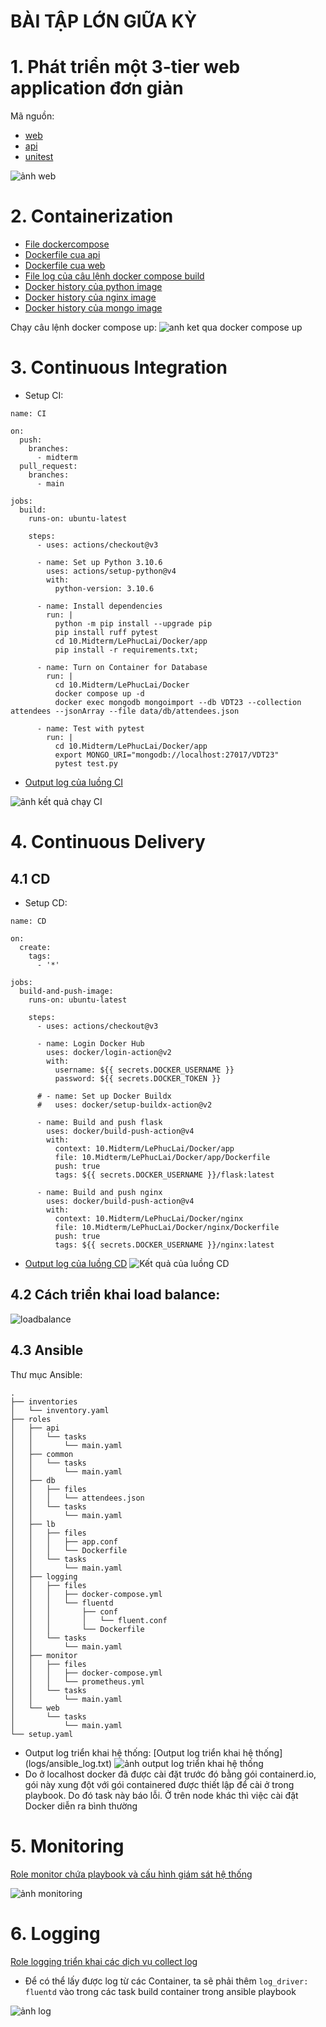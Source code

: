 # BÀI TẬP LỚN GIỮA KỲ

# 1. Phát triển một 3-tier web application đơn giản
Mã nguồn:
* [web](Docker/nginx/conf.d/app.conf)
* [api](Docker/app/app.py)
* [unitest](Docker/app/test.py)

![ảnh web](img/webapp.gif)

# 2. Containerization
* [File dockercompose](Docker/docker-compose.yml)
* [Dockerfile cua api](Docker/app/Dockerfile)
* [Dockerfile cua web](Docker/nginx/Dockerfile)
* [File log của câu lệnh docker compose build](logs/dockercompose_build_logs.txt)
* [Docker history của python image](logs/history_python.txt)
* [Docker history của nginx image](logs/history_nginx.txt)
* [Docker history của mongo image](logs/history_mongo.txt)

Chạy câu lệnh docker compose up:
![anh ket qua docker compose up](img/dockercompose_up.gif)


# 3. Continuous Integration
* Setup CI:
```
name: CI

on:
  push:
    branches:
      - midterm
  pull_request:
    branches:
      - main

jobs:
  build:
    runs-on: ubuntu-latest

    steps:
      - uses: actions/checkout@v3

      - name: Set up Python 3.10.6
        uses: actions/setup-python@v4
        with:
          python-version: 3.10.6

      - name: Install dependencies
        run: |
          python -m pip install --upgrade pip
          pip install ruff pytest
          cd 10.Midterm/LePhucLai/Docker/app
          pip install -r requirements.txt;

      - name: Turn on Container for Database
        run: |
          cd 10.Midterm/LePhucLai/Docker
          docker compose up -d
          docker exec mongodb mongoimport --db VDT23 --collection attendees --jsonArray --file data/db/attendees.json
          
      - name: Test with pytest
        run: |
          cd 10.Midterm/LePhucLai/Docker/app
          export MONGO_URI="mongodb://localhost:27017/VDT23"
          pytest test.py
```
* [Output log của luồng CI](logs/CI.txt)

![ảnh kết quả chạy CI](img/CI_result.png)

# 4. Continuous Delivery
## 4.1 CD
* Setup CD:
```
name: CD

on:
  create:
    tags:
      - '*'

jobs:
  build-and-push-image:
    runs-on: ubuntu-latest

    steps:
      - uses: actions/checkout@v3

      - name: Login Docker Hub
        uses: docker/login-action@v2
        with:
          username: ${{ secrets.DOCKER_USERNAME }}
          password: ${{ secrets.DOCKER_TOKEN }}

      # - name: Set up Docker Buildx
      #   uses: docker/setup-buildx-action@v2

      - name: Build and push flask
        uses: docker/build-push-action@v4
        with:
          context: 10.Midterm/LePhucLai/Docker/app
          file: 10.Midterm/LePhucLai/Docker/app/Dockerfile
          push: true
          tags: ${{ secrets.DOCKER_USERNAME }}/flask:latest

      - name: Build and push nginx
        uses: docker/build-push-action@v4
        with:
          context: 10.Midterm/LePhucLai/Docker/nginx
          file: 10.Midterm/LePhucLai/Docker/nginx/Dockerfile
          push: true
          tags: ${{ secrets.DOCKER_USERNAME }}/nginx:latest
```
* [Output log của luồng CD](logs/CD.txt)
![Kết quả của luồng CD](img/CD_result.png)

## 4.2 Cách triển khai load balance:
![loadbalance](img/loadbalance.png)

## 4.3 Ansible
Thư mục Ansible:
```
.
├── inventories
│   └── inventory.yaml
├── roles
│   ├── api
│   │   └── tasks
│   │       └── main.yaml
│   ├── common
│   │   └── tasks
│   │       └── main.yaml
│   ├── db
│   │   ├── files
│   │   │   └── attendees.json
│   │   └── tasks
│   │       └── main.yaml
│   ├── lb
│   │   ├── files
│   │   │   ├── app.conf
│   │   │   └── Dockerfile
│   │   └── tasks
│   │       └── main.yaml
│   ├── logging
│   │   ├── files
│   │   │   ├── docker-compose.yml
│   │   │   └── fluentd
│   │   │       ├── conf
│   │   │       │   └── fluent.conf
│   │   │       └── Dockerfile
│   │   └── tasks
│   │       └── main.yaml
│   ├── monitor
│   │   ├── files
│   │   │   ├── docker-compose.yml
│   │   │   └── prometheus.yml
│   │   └── tasks
│   │       └── main.yaml
│   └── web
│       └── tasks
│           └── main.yaml
└── setup.yaml
```
* Output log triển khai hệ thống:
[Output log triển khai hệ thống] (logs/ansible_log.txt)
![ảnh output log triển khai hệ thống](img/Ansible_output.png)
* Do ở localhost docker đã được cài đặt trước đó bằng gói containerd.io, gói này xung đột với gói containered được thiết lập để cài ở trong playbook. Do đó task này báo lỗi. Ở trên node khác thì việc cài đặt Docker diễn ra bình thường

# 5. Monitoring
[Role monitor chứa playbook và cấu hình giám sát hệ thống](Ansible/roles/monitor)

![ảnh monitoring](img/prometheus.png)

# 6. Logging
[Role logging triển khai các dịch vụ collect log](Ansible/roles/logging)
* Để có thể lấy được log từ các Container, ta sẽ phải thêm `log_driver: fluentd` vào trong các task build container trong ansible playbook

![ảnh log](img/logging.png)